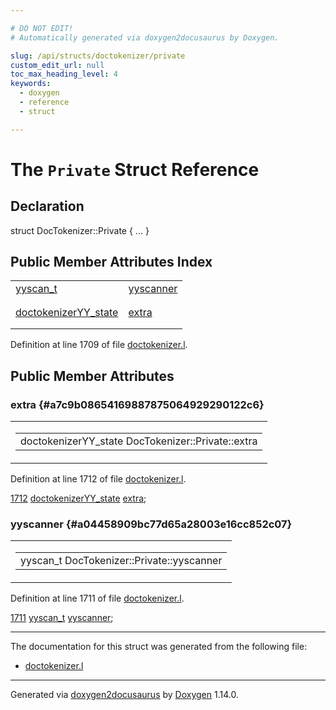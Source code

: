 ```yaml
---

# DO NOT EDIT!
# Automatically generated via doxygen2docusaurus by Doxygen.

slug: /api/structs/doctokenizer/private
custom_edit_url: null
toc_max_heading_level: 4
keywords:
  - doxygen
  - reference
  - struct

---
```


<div class="doxyPage">

# The `Private` Struct Reference



## Declaration

<div class="doxyDeclaration">
struct DocTokenizer::Private { ... }
</div>

## Public Member Attributes Index

<table class="doxyMembersIndex">

<tr class="doxyMemberIndexItem">
<td class="doxyMemberIndexItemType" align="left" valign="top"><a href="/web-doxygen/docs/api/files/src/code-l/#a9484188abbc459dafcbd4c96425fa70b">yyscan_t</a></td>
<td class="doxyMemberIndexItemName" align="left" valign="top"><a href="#a04458909bc77d65a28003e16cc852c07">yyscanner</a></td>
</tr>
<tr class="doxyMemberIndexDescription">
<td class="doxyMemberIndexDescriptionLeft"></td>
<td class="doxyMemberIndexDescriptionRight">
</td>
</tr>
<tr class="doxyMemberIndexSeparator">
<td class="doxyMemberIndexSeparator" colspan="2"></td>
</tr>

<tr class="doxyMemberIndexItem">
<td class="doxyMemberIndexItemType" align="left" valign="top"><a href="/web-doxygen/docs/api/structs/doctokenizeryy-state">doctokenizerYY_state</a></td>
<td class="doxyMemberIndexItemName" align="left" valign="top"><a href="#a7c9b08654169887875064929290122c6">extra</a></td>
</tr>
<tr class="doxyMemberIndexDescription">
<td class="doxyMemberIndexDescriptionLeft"></td>
<td class="doxyMemberIndexDescriptionRight">
</td>
</tr>
<tr class="doxyMemberIndexSeparator">
<td class="doxyMemberIndexSeparator" colspan="2"></td>
</tr>

</table>


<p>Definition at line 1709 of file <a href="/web-doxygen/docs/api/files/src/doctokenizer-l">doctokenizer.l</a>.</p>


<div class="doxySectionDef">

## Public Member Attributes

### extra {#a7c9b08654169887875064929290122c6}

<div class="doxyMemberItem">
<div class="doxyMemberProto">
<table class="doxyMemberLabels">
<tr class="doxyMemberLabels">
<td class="doxyMemberLabelsLeft">
<table class="doxyMemberName">
<tr>
<td class="doxyMemberName">doctokenizerYY_state DocTokenizer::Private::extra</td>
</tr>
</table>
</td>
</tr>
</table>
</div>
<div class="doxyMemberDoc">



<p>Definition at line 1712 of file <a href="/web-doxygen/docs/api/files/src/doctokenizer-l">doctokenizer.l</a>.</p>


<div class="doxyProgramListing">

<div class="doxyCodeLine"><span class="doxyLineNumber"><a href="#a7c9b08654169887875064929290122c6">1712</a></span><span class="doxyLineContent"><span class="doxyHighlight">  <a href="/web-doxygen/docs/api/structs/doctokenizeryy-state">doctokenizerYY_state</a> <a href="#a7c9b08654169887875064929290122c6">extra</a>;</span></span></div>

</div>

</div>
</div>

### yyscanner {#a04458909bc77d65a28003e16cc852c07}

<div class="doxyMemberItem">
<div class="doxyMemberProto">
<table class="doxyMemberLabels">
<tr class="doxyMemberLabels">
<td class="doxyMemberLabelsLeft">
<table class="doxyMemberName">
<tr>
<td class="doxyMemberName">yyscan_t DocTokenizer::Private::yyscanner</td>
</tr>
</table>
</td>
</tr>
</table>
</div>
<div class="doxyMemberDoc">



<p>Definition at line 1711 of file <a href="/web-doxygen/docs/api/files/src/doctokenizer-l">doctokenizer.l</a>.</p>


<div class="doxyProgramListing">

<div class="doxyCodeLine"><span class="doxyLineNumber"><a href="#a04458909bc77d65a28003e16cc852c07">1711</a></span><span class="doxyLineContent"><span class="doxyHighlight">  <a href="/web-doxygen/docs/api/files/src/code-l/#a9484188abbc459dafcbd4c96425fa70b">yyscan_t</a> <a href="#a04458909bc77d65a28003e16cc852c07">yyscanner</a>;</span></span></div>

</div>

</div>
</div>

</div>

<hr/>

The documentation for this struct was generated from the following file:

<ul>
<li><a href="/web-doxygen/docs/api/files/src/doctokenizer-l">doctokenizer.l</a></li>
</ul>

<hr/>

<p class="doxyGeneratedBy">Generated via <a href="https://github.com/xpack/doxygen2docusaurus">doxygen2docusaurus</a> by <a href="https://www.doxygen.nl">Doxygen</a> 1.14.0.</p>

</div>
